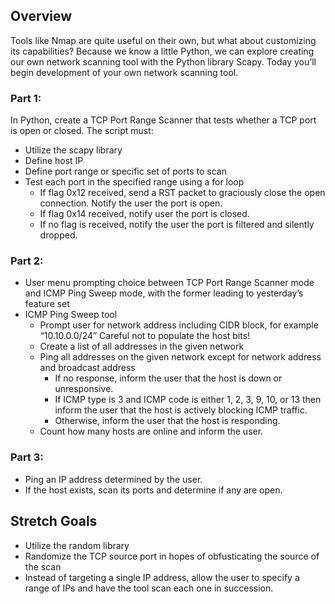 ## Overview
Tools like Nmap are quite useful on their own, but what about customizing its capabilities? Because we know a little Python, we can explore creating our own network scanning tool with the Python library Scapy. Today you’ll begin development of your own network scanning tool.

### Part 1: 
In Python, create a TCP Port Range Scanner that tests whether a TCP port is open or closed. The script must:

* Utilize the scapy library
* Define host IP
* Define port range or specific set of ports to scan
* Test each port in the specified range using a for loop
    * If flag 0x12 received, send a RST packet to graciously close the open connection. Notify the user the port is open.
    * If flag 0x14 received, notify user the port is closed.
    * If no flag is received, notify the user the port is filtered and silently dropped.

### Part 2:
* User menu prompting choice between TCP Port Range Scanner mode and ICMP Ping Sweep mode, with the former leading to yesterday’s feature set
* ICMP Ping Sweep tool
    * Prompt user for network address including CIDR block, for example “10.10.0.0/24”
        Careful not to populate the host bits!
    * Create a list of all addresses in the given network
    * Ping all addresses on the given network except for network address and broadcast address
        * If no response, inform the user that the host is down or unresponsive.
        * If ICMP type is 3 and ICMP code is either 1, 2, 3, 9, 10, or 13 then inform the user that the host is actively blocking ICMP traffic.
        * Otherwise, inform the user that the host is responding.
    * Count how many hosts are online and inform the user.

### Part 3:
* Ping an IP address determined by the user.
* If the host exists, scan its ports and determine if any are open.

## Stretch Goals
* Utilize the random library
* Randomize the TCP source port in hopes of obfusticating the source of the scan
* Instead of targeting a single IP address, allow the user to specify a range of IPs and have the tool scan each one in succession.